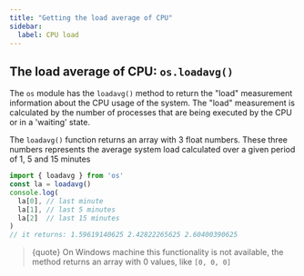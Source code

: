 ```yaml
---
title: "Getting the load average of CPU"
sidebar:
  label: CPU load
---
```


## The load average of CPU: `os.loadavg()`

The `os` module has the `loadavg()` method to return the "load" measurement information about the CPU usage of the system.
The "load" measurement is calculated by the number of processes that are being executed by the CPU or in a 'waiting' state.

The `loadavg()` function returns an array with 3 float numbers. These three numbers represents the average system load calculated over a given period of 1, 5 and 15 minutes


```javascript
import { loadavg } from 'os'
const la = loadavg()
console.log(
  la[0], // last minute
  la[1], // last 5 minutes
  la[2]  // last 15 minutes
)
// it returns: 1.59619140625 2.42822265625 2.60400390625
```

>{quote} On Windows machine this functionality is not available, the method returns an array with 0 values, like `[0, 0, 0]`
